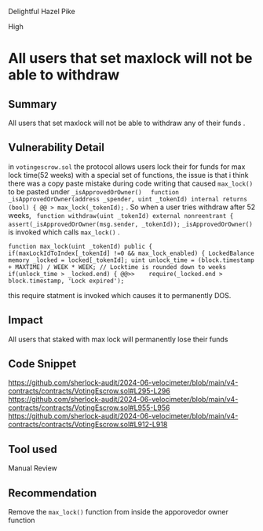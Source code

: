 Delightful Hazel Pike

High

# All users that set maxlock will not be able to withdraw

## Summary
All users that set maxlock will not be able to withdraw any of their funds .

## Vulnerability Detail
in `votingescrow.sol` the protocol allows users lock their for funds for max lock time(52 weeks) with a special set of functions, the issue is that i think there was a copy paste mistake during code writing that caused `max_lock()`  to be pasted under `_isApprovedOrOwner()`
`  function _isApprovedOrOwner(address _spender, uint _tokenId) internal returns (bool) {
 @@ > max_lock(_tokenId);` .
So when a user tries withdraw  after 52 weeks, 
` function withdraw(uint _tokenId) external nonreentrant {
        assert(_isApprovedOrOwner(msg.sender, _tokenId));`  `_isApprovedOrOwner()` is invoked which calls `max_lock()` .

 ` function max_lock(uint _tokenId) public {
        if(maxLockIdToIndex[_tokenId] !=0 && max_lock_enabled) {
            LockedBalance memory _locked = locked[_tokenId];
            uint unlock_time = (block.timestamp + MAXTIME) / WEEK * WEEK; // Locktime is rounded down to weeks
             if(unlock_time > _locked.end) {
    @@>>    require(_locked.end > block.timestamp, 'Lock expired'); ` 

this require statment is invoked which causes it to permanently DOS.

## Impact
All users that staked with max lock will permanently lose their funds 

## Code Snippet
https://github.com/sherlock-audit/2024-06-velocimeter/blob/main/v4-contracts/contracts/VotingEscrow.sol#L295-L296
https://github.com/sherlock-audit/2024-06-velocimeter/blob/main/v4-contracts/contracts/VotingEscrow.sol#L955-L956
https://github.com/sherlock-audit/2024-06-velocimeter/blob/main/v4-contracts/contracts/VotingEscrow.sol#L912-L918

## Tool used

Manual Review

## Recommendation
Remove the `max_lock()` function from inside the apporovedor owner function 